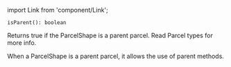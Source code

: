 import Link from 'component/Link';

```flow
isParent(): boolean
```

Returns true if the ParcelShape is a parent parcel. Read <Link to="/parcel-types">Parcel types</Link> for more info.

When a ParcelShape is a parent parcel, it allows the use of <Link to="/api/ParcelShape#parent_methods">parent methods</Link>.
